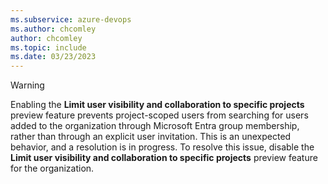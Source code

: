 ```yaml
---
ms.subservice: azure-devops
ms.author: chcomley
author: chcomley
ms.topic: include
ms.date: 03/23/2023
---
```


> [!WARNING]  
> Enabling the **Limit user visibility and collaboration to specific projects** preview feature prevents project-scoped users from searching for users added to the organization through Microsoft Entra group membership, rather than through an explicit user invitation. This is an unexpected behavior, and a resolution is in progress. To resolve this issue, disable the **Limit user visibility and collaboration to specific projects** preview feature for the organization.
